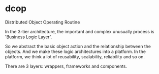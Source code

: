 # dcop
Distributed Object Operating Routine

In the 3-tier architecture, the important and complex unusually process is 'Business Logic Layer'.

So we abstract the basic object action and the relationship between the objects. 
And we make these logic architectures into a platform. In the platform, we think a lot of reusability, scalability, reliability and so on.

There are 3 layers: wrappers, frameworks and components.

